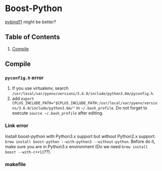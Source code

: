 # Boost-Python
[pybind11](https://github.com/Shusei-E/Code_Tips/blob/master/C-Cpp/pybind11.md) might be better?

## Table of Contents
1. [Compile](#compile)

## Compile
### `pyconfig.h` error

1. If you use virtualenv, search `/usr/local/var/pyenv/versions/3.6.0/include/python3.6m/pyconfig.h`. 
2. add `export CPLUS_INCLUDE_PATH="$CPLUS_INCLUDE_PATH:/usr/local/var/pyenv/versions/3.6.0/include/python3.6m/"` in `~/.bash_profile`. Do not forget to execute `source ~/.bash_profile` after editing.

### Link error
Install boost-python with Python3.x support but without Python2.x support: `brew install boost-python --with-python3 --without-python`. Before do it, make sure you are in Python3.x environment (Do we need `brew install boost --with-c++11`??).

### makefile
